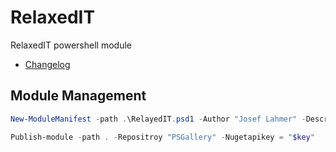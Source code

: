 # RelaxedIT

RelaxedIT powershell module

* [Changelog](CHANGELOG.md)

## Module Management

```powershell
New-ModuleManifest -path .\RelayedIT.psd1 -Author "Josef Lahmer" -Description "relaxed IT client management scripts" -RootModule RelayedIT -ModuleVersion 0.0.1 -PassThru

Publish-module -path . -Repositroy "PSGallery" -Nugetapikey = "$key" 

```

